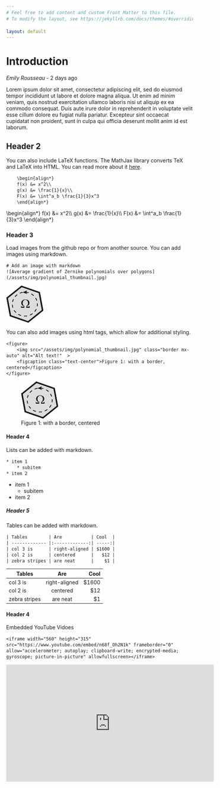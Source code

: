 ```yaml
---
# Feel free to add content and custom Front Matter to this file.
# To modify the layout, see https://jekyllrb.com/docs/themes/#overriding-theme-defaults

layout: default
---
```


# Introduction

*Emily Rousseau*  - 2 days ago

Lorem ipsum dolor sit amet, consectetur adipiscing elit, sed do eiusmod tempor incididunt ut labore et dolore magna aliqua. Ut enim ad minim veniam, quis nostrud exercitation ullamco laboris nisi ut aliquip ex ea commodo consequat. Duis aute irure dolor in reprehenderit in voluptate velit esse cillum dolore eu fugiat nulla pariatur. Excepteur sint occaecat cupidatat non proident, sunt in culpa qui officia deserunt mollit anim id est laborum.

## Header 2

You can also include LaTeX functions. The MathJax library converts TeX and LaTeX into HTML. You can read more about it <a target="_blank" href="http://docs.mathjax.org/en/latest/basic/mathematics.html">here</a>.
```
    \begin{align*}
    f(x) &= x^2\\
    g(x) &= \frac{1}{x}\\
    F(x) &= \int^a_b \frac{1}{3}x^3
    \end{align*}
```

<div class="">
\begin{align*}
  f(x) &= x^2\\
  g(x) &= \frac{1}{x}\\
  F(x) &= \int^a_b \frac{1}{3}x^3
\end{align*}
</div>

### Header 3

Load images from the github repo or from another source. You can add images using markdown.

```
# Add an image with markdown
![Average gradient of Zernike polynomials over polygons](/assets/img/polynomial_thumbnail.jpg)

```
![Average gradient of Zernike polynomials over polygons](/assets/img/polynomial_thumbnail.jpg)

You can also add images using html tags, which allow for additional styling.
```
<figure>
    <img src="/assets/img/polynomial_thumbnail.jpg" class="border mx-auto" alt="Alt text!"  >
    <figcaption class="text-center">Figure 1: with a border, centered</figcaption>
</figure>
```
<figure>
    <img src="/assets/img/polynomial_thumbnail.jpg" class="border mx-auto" alt="Alt text!"  >
    <figcaption class="text-center">Figure 1: with a border, centered</figcaption>
</figure>


#### Header 4

Lists can be added with markdown.

```
* item 1
    * subitem
* item 2
```

* item 1
    * subitem
* item 2



##### Header 5

Tables can be added with markdown.
```
| Tables        | Are           | Cool  |
| ------------- |:-------------:| -----:|
| col 3 is      | right-aligned | $1600 |
| col 2 is      | centered      |   $12 |
| zebra stripes | are neat      |    $1 |
```

| Tables        | Are           | Cool  |
| ------------- |:-------------:| -----:|
| col 3 is      | right-aligned | $1600 |
| col 2 is      | centered      |   $12 |
| zebra stripes | are neat      |    $1 |


#### Header 4
Embedded YouTube Vidoes

```
<iframe width="560" height="315" src="https://www.youtube.com/embed/n68f_Oh2N1k" frameborder="0" allow="accelerometer; autoplay; clipboard-write; encrypted-media; gyroscope; picture-in-picture" allowfullscreen></iframe>
```
<iframe width="560" height="315" src="https://www.youtube.com/embed/n68f_Oh2N1k" frameborder="0" allow="accelerometer; autoplay; clipboard-write; encrypted-media; gyroscope; picture-in-picture" allowfullscreen></iframe>